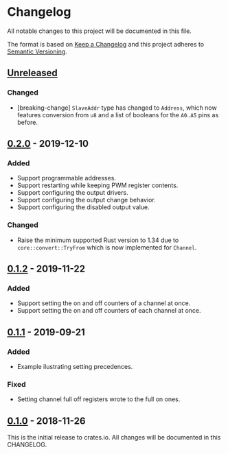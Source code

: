 # Changelog

All notable changes to this project will be documented in this file.

The format is based on [Keep a Changelog](http://keepachangelog.com/en/1.0.0/)
and this project adheres to [Semantic Versioning](http://semver.org/spec/v2.0.0.html).

## [Unreleased]

### Changed

- [breaking-change] `SlaveAddr` type has changed to `Address`, which now
  features conversion from `u8` and a list of booleans for the `A0`..`A5`
  pins as before.

## [0.2.0] - 2019-12-10

### Added

- Support programmable addresses.
- Support restarting while keeping PWM register contents.
- Support configuring the output drivers.
- Support configuring the output change behavior.
- Support configuring the disabled output value.

### Changed

- Raise the minimum supported Rust version to 1.34 due to `core::convert::TryFrom`
  which is now implemented for `Channel`.

## [0.1.2] - 2019-11-22

### Added
- Support setting the on and off counters of a channel at once.
- Support setting the on and off counters of each channel at once.

## [0.1.1] - 2019-09-21

### Added
- Example ilustrating setting precedences.

### Fixed
- Setting channel full off registers wrote to the full on ones.

## [0.1.0] - 2018-11-26

This is the initial release to crates.io. All changes will be documented in this CHANGELOG.

[Unreleased]: https://github.com/eldruin/pwm-pca9685-rs/compare/v0.2.0...HEAD
[0.2.0]: https://github.com/eldruin/pwm-pca9685-rs/compare/v0.1.2...v0.2.0
[0.1.2]: https://github.com/eldruin/pwm-pca9685-rs/compare/v0.1.1...v0.1.2
[0.1.1]: https://github.com/eldruin/pwm-pca9685-rs/compare/v0.1.0...v0.1.1
[0.1.0]: https://github.com/eldruin/pwm-pca9685-rs/releases/tag/v0.1.0
